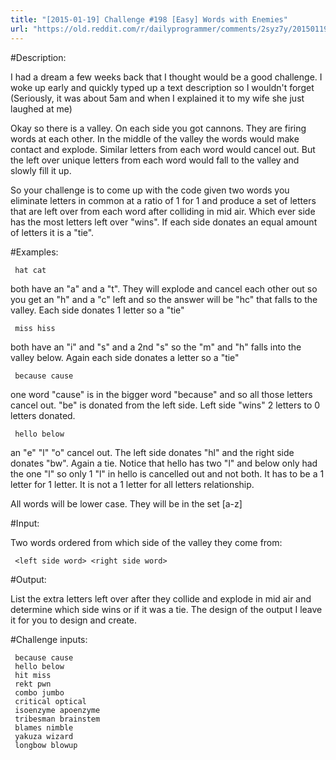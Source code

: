 ```yaml
---
title: "[2015-01-19] Challenge #198 [Easy] Words with Enemies"
url: "https://old.reddit.com/r/dailyprogrammer/comments/2syz7y/20150119_challenge_198_easy_words_with_enemies/"
---
```


#Description:

I had a dream a few weeks back that I thought would be a good challenge. I woke up early and quickly typed up a text description so I wouldn't forget (Seriously, it was about 5am and when I explained it to my wife she just laughed at me)

Okay so there is a valley. On each side you got cannons. They are firing words at each other. In the middle of the valley the words would make contact and explode. Similar letters from each word would cancel out. But the left over unique letters from each word would fall to the valley and slowly fill it up.


So your challenge is to come up with the code given two words you eliminate letters in common at a ratio of 1 for 1 and produce a set of letters that are left over from each word after colliding in mid air. Which ever side has the most letters left over "wins". If each side donates an equal amount of letters it is a "tie".


#Examples:

     hat cat

both have an "a" and a "t". They will explode and cancel each other out so you get an "h" and a "c" left and so the answer will be "hc" that falls to the valley. Each side donates 1 letter so a "tie"

     miss hiss

both have an "i" and "s" and a 2nd "s" so the "m" and "h" falls into the valley below. Again each side donates a letter so a "tie"

     because cause

one word "cause" is in the bigger word "because" and so all those letters cancel out. "be" is donated from the left side. Left side "wins" 2 letters to 0 letters donated.

     hello below

an "e" "l" "o" cancel out. The left side donates "hl" and the right side donates "bw". Again a tie. Notice that hello has two "l" and below only had the one "l" so only 1 "l" in hello is cancelled out and not both. It has to be a 1 letter for 1 letter. It is not a 1 letter for all letters relationship.

All words will be lower case. They will be in the set [a-z] 

#Input:

Two words ordered from which side of the valley they come from:

     <left side word> <right side word>

#Output:

List the extra letters left over after they collide and explode in mid air and determine which side wins or if it was a tie. The design of the output I leave it for you to design and create.

#Challenge inputs:

     because cause
     hello below
     hit miss
     rekt pwn
     combo jumbo
     critical optical
     isoenzyme apoenzyme
     tribesman brainstem
     blames nimble
     yakuza wizard
     longbow blowup
